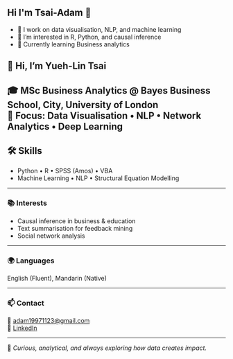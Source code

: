 ## Hi I'm Tsai-Adam 👋
- 🔭 I work on data visualisation, NLP, and machine learning
- 🧠 I’m interested in R, Python, and causal inference
- 🌱 Currently learning Business analytics

## 👋 Hi, I’m Yueh-Lin Tsai
🎓 MSc Business Analytics @ Bayes Business School, City, University of London  
🧠 Focus: Data Visualisation • NLP • Network Analytics • Deep Learning
---
## 🛠 Skills
- Python • R • SPSS (Amos) • VBA
- Machine Learning • NLP • Structural Equation Modelling

---

### 📚 Interests

- Causal inference in business & education  
- Text summarisation for feedback mining  
- Social network analysis

---

### 🌍 Languages

English (Fluent), Mandarin (Native)

---

### 📫 Contact

📧 [adam19971123@gmail.com](mailto:adam19971123@gmail.com)  
🔗 [LinkedIn](https://www.linkedin.com/in/yuehlin-tsai)

---
💬 *Curious, analytical, and always exploring how data creates impact.*






<!--
**Tsai-Adam/Tsai-Adam** is a ✨ _special_ ✨ repository because its `README.md` (this file) appears on your GitHub profile.

Here are some ideas to get you started:

- 🔭 I’m currently working on ...
- 🌱 I’m currently learning ...
- 👯 I’m looking to collaborate on ...
- 🤔 I’m looking for help with ...
- 💬 Ask me about ...
- 📫 How to reach me: ...
- 😄 Pronouns: ...
- ⚡ Fun fact: ...
-->
